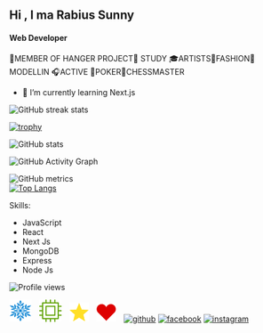  <div style={{height:"200px"}}>
        <img src="https://scontent.fjsr12-1.fna.fbcdn.net/v/t39.30808-6/277560557_1132064944238312_6866031446215252917_n.jpg?stp=dst-jpg_s960x960&_nc_cat=107&ccb=1-7&_nc_sid=5f2048&_nc_eui2=AeHVJ8HQW0v9Gs45XQ1vx8dvWqENhR_hUFBaoQ2FH-FQUMrA1x63vSykdRdYZVY-azijXSKXVWfFpEI1mXsKk-K0&_nc_ohc=WmeGxLyC_5kAX_L_EuQ&_nc_ht=scontent.fjsr12-1.fna&oh=00_AfDqjy4w86v0aMs7DKLjzP4OO-yorcM99yXFpYfG7iSZTA&oe=6556ED02" alt="" />
      </div>


## Hi , I ma Rabius Sunny
#### Web Developer 
🔬MEMBER OF HANGER PROJECT🚁
STUDY 🎓ARTISTS🚞FASHION🎸MODELLIN
🎧ACTIVE 💪POKER🔭CHESSMASTER

- 🌱 I’m currently learning Next.js
  

![GitHub streak stats](https://streak-stats.demolab.com/?user=RSsunny) 









[![trophy](https://github-profile-trophy.vercel.app/?username=RSsunny)](https://github.com/ryo-ma/github-profile-trophy)



![GitHub stats](https://github-readme-stats.vercel.app/api?username=RSsunny&show_icons=true&count_private=true)  

![GitHub Activity Graph](https://activity-graph.herokuapp.com/graph?username=RSsunny)  

![GitHub metrics](https://metrics.lecoq.io/RSsunny)  
 [![Top Langs](https://github-readme-stats.vercel.app/api/top-langs/?username=RSsunny)](https://github.com/anuraghazra/github-readme-stats)

Skills: 
- JavaScript
- React
- Next Js
- MongoDB
- Express
- Node Js 

![Profile views](https://gpvc.arturio.dev/RSsunny)  








<a href='https://archiveprogram.github.com/'><img src='https://raw.githubusercontent.com/acervenky/animated-github-badges/master/assets/acbadge.gif' width='40' height='40'></a> <a href='https://docs.github.com/en/developers'><img src='https://raw.githubusercontent.com/acervenky/animated-github-badges/master/assets/devbadge.gif' width='40' height='40'></a> <a href='https://stars.github.com/'><img src='https://raw.githubusercontent.com/acervenky/animated-github-badges/master/assets/starbadge.gif' width='35' height='35'></a> <a href='https://docs.github.com/en/github/supporting-the-open-source-community-with-github-sponsors'><img src='https://raw.githubusercontent.com/acervenky/animated-github-badges/master/assets/sponsorbadge.gif' width='35' height='35'></a> [<img src='https://cdn.jsdelivr.net/npm/simple-icons@3.0.1/icons/github.svg' alt='github' height='40'>](https://github.com/RSsunny)  [<img src='https://cdn.jsdelivr.net/npm/simple-icons@3.0.1/icons/facebook.svg' alt='facebook' height='40'>](https://www.facebook.com/rs.sunny001)  [<img src='https://cdn.jsdelivr.net/npm/simple-icons@3.0.1/icons/instagram.svg' alt='instagram' height='40'>](https://www.instagram.com/rs.sunny001/)  
